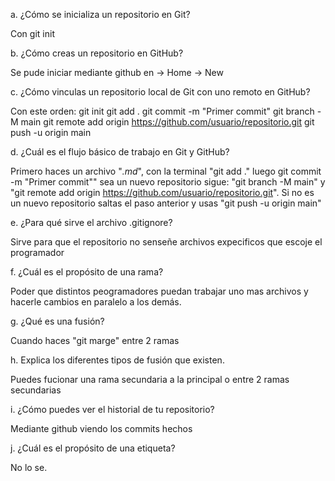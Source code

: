 a. ¿Cómo se inicializa un repositorio en Git? 

  Con git init 

b. ¿Cómo creas un repositorio en GitHub? 

  Se pude iniciar mediante github en -> Home -> New

c. ¿Cómo vinculas un repositorio local de Git con uno remoto en GitHub? 

  Con este orden: 
  git init
  git add .
  git commit -m "Primer commit"
  git branch -M main
  git remote add origin https://github.com/usuario/repositorio.git
  git push -u origin main

d. ¿Cuál es el flujo básico de trabajo en Git y GitHub? 

  Primero haces un archivo "*.md*", con la terminal "git add ." luego git commit -m "Primer commit"" sea un nuevo repositorio sigue: "git branch -M main" y "git remote add origin https://github.com/usuario/repositorio.git". Si no es un nuevo repositorio saltas el paso anterior y usas "git push -u origin main"

e. ¿Para qué sirve el archivo .gitignore? 

  Sirve para que el repositorio no senseñe archivos expecificos que escoje el programador

f. ¿Cuál es el propósito de una rama? 

  Poder que distintos peogramadores puedan trabajar uno mas archivos y hacerle cambios en paralelo a los demás.

g. ¿Qué es una fusión? 

  Cuando haces "git marge" entre 2 ramas 

h. Explica los diferentes tipos de fusión que existen. 

  Puedes fucionar una rama secundaria a la principal o entre 2 ramas secundarias

i. ¿Cómo puedes ver el historial de tu repositorio? 

  Mediante github viendo los commits hechos

j. ¿Cuál es el propósito de una etiqueta? 

  No lo se. 
  